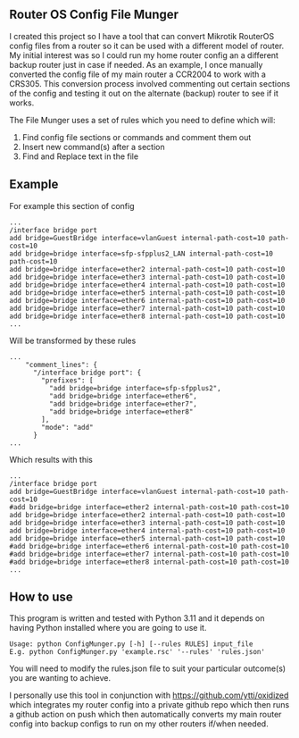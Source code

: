 ## Router OS Config File Munger
I created this project so I have a tool that can convert Mikrotik RouterOS config files from a router so it can be used with a different model of router. My initial interest was so I could run my home router config an a different  backup router just in case if needed. As an example, I once manually converted the config file of my main router a CCR2004 to work with a CRS305. This conversion process involved commenting out certain sections of the config and testing it out on the alternate (backup) router to see if it works.

The File Munger uses a set of rules which you need to define which will:

1. Find config file sections or commands and comment them out
2. Insert new command(s) after a section
3. Find and Replace text in the file

## Example

For example this section of config

```
...
/interface bridge port
add bridge=GuestBridge interface=vlanGuest internal-path-cost=10 path-cost=10
add bridge=bridge interface=sfp-sfpplus2_LAN internal-path-cost=10 path-cost=10
add bridge=bridge interface=ether2 internal-path-cost=10 path-cost=10
add bridge=bridge interface=ether3 internal-path-cost=10 path-cost=10
add bridge=bridge interface=ether4 internal-path-cost=10 path-cost=10
add bridge=bridge interface=ether5 internal-path-cost=10 path-cost=10
add bridge=bridge interface=ether6 internal-path-cost=10 path-cost=10
add bridge=bridge interface=ether7 internal-path-cost=10 path-cost=10
add bridge=bridge interface=ether8 internal-path-cost=10 path-cost=10
...
```

Will be transformed by these rules

```
...
    "comment_lines": {
      "/interface bridge port": {
        "prefixes": [
          "add bridge=bridge interface=sfp-sfpplus2",
          "add bridge=bridge interface=ether6",
          "add bridge=bridge interface=ether7",
          "add bridge=bridge interface=ether8"
        ],
        "mode": "add"
      }
...
```
Which results with this

```
...
/interface bridge port
add bridge=GuestBridge interface=vlanGuest internal-path-cost=10 path-cost=10
#add bridge=bridge interface=ether2 internal-path-cost=10 path-cost=10
add bridge=bridge interface=ether2 internal-path-cost=10 path-cost=10
add bridge=bridge interface=ether3 internal-path-cost=10 path-cost=10
add bridge=bridge interface=ether4 internal-path-cost=10 path-cost=10
add bridge=bridge interface=ether5 internal-path-cost=10 path-cost=10
#add bridge=bridge interface=ether6 internal-path-cost=10 path-cost=10
#add bridge=bridge interface=ether7 internal-path-cost=10 path-cost=10
#add bridge=bridge interface=ether8 internal-path-cost=10 path-cost=10
...
```

## How to use

This program is written and tested with Python 3.11 and it depends on having Python installed where you are going to use it.

```
Usage: python ConfigMunger.py [-h] [--rules RULES] input_file
E.g. python ConfigMunger.py 'example.rsc' '--rules' 'rules.json'
```

You will need to modify the rules.json file to suit your particular outcome(s) you are wanting to achieve.

I personally use this tool in conjunction with https://github.com/ytti/oxidized which integrates my router config into a private github repo which then runs a github action on push which then automatically converts my main router config into backup configs to run on my other routers if/when needed.

